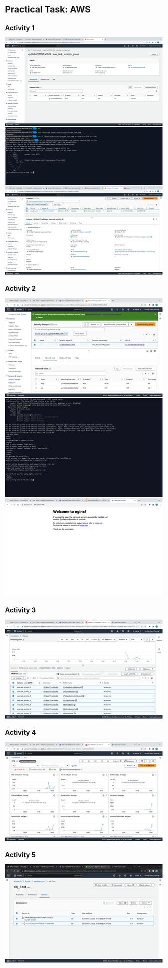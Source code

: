 # Practical Task: AWS

## Activity 1
![](Screenshots/1.png)
![](Screenshots/2.png)
![](Screenshots/3.png)

## Activity 2
![](Screenshots/4.png)
![](Screenshots/5.png)
![](Screenshots/6.png)

## Activity 3
![](Screenshots/7.png)

## Activity 4
![](Screenshots/8.png)

## Activity 5
![](Screenshots/9.png)
